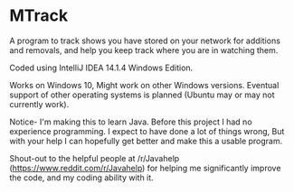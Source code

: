 # MTrack
A program to track shows you have stored on your network for additions and removals, and help you keep track where you are in watching them.

Coded using IntelliJ IDEA 14.1.4 Windows Edition.

Works on Windows 10, Might work on other Windows versions. Eventual support of other operating systems is planned (Ubuntu may or may not currently work).

Notice- I'm making this to learn Java. Before this project I had no experience programming.
I expect to have done a lot of things wrong, But with your help I can hopefully get better and make this a usable program.

Shout-out to the helpful people at /r/Javahelp (https://www.reddit.com/r/Javahelp) for helping me significantly improve the code, and my coding ability with it.
